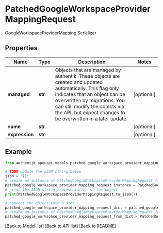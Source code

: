 # PatchedGoogleWorkspaceProviderMappingRequest

GoogleWorkspaceProviderMapping Serializer

## Properties

Name | Type | Description | Notes
------------ | ------------- | ------------- | -------------
**managed** | **str** | Objects that are managed by authentik. These objects are created and updated automatically. This flag only indicates that an object can be overwritten by migrations. You can still modify the objects via the API, but expect changes to be overwritten in a later update. | [optional] 
**name** | **str** |  | [optional] 
**expression** | **str** |  | [optional] 

## Example

```python
from authentik_openapi.models.patched_google_workspace_provider_mapping_request import PatchedGoogleWorkspaceProviderMappingRequest

# TODO update the JSON string below
json = "{}"
# create an instance of PatchedGoogleWorkspaceProviderMappingRequest from a JSON string
patched_google_workspace_provider_mapping_request_instance = PatchedGoogleWorkspaceProviderMappingRequest.from_json(json)
# print the JSON string representation of the object
print(PatchedGoogleWorkspaceProviderMappingRequest.to_json())

# convert the object into a dict
patched_google_workspace_provider_mapping_request_dict = patched_google_workspace_provider_mapping_request_instance.to_dict()
# create an instance of PatchedGoogleWorkspaceProviderMappingRequest from a dict
patched_google_workspace_provider_mapping_request_from_dict = PatchedGoogleWorkspaceProviderMappingRequest.from_dict(patched_google_workspace_provider_mapping_request_dict)
```
[[Back to Model list]](../README.md#documentation-for-models) [[Back to API list]](../README.md#documentation-for-api-endpoints) [[Back to README]](../README.md)


